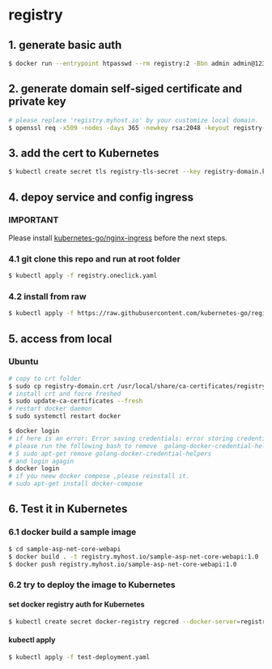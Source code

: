 # registry

## 1. generate basic auth

```sh
$ docker run --entrypoint htpasswd --rm registry:2 -Bbn admin admin@123 | base64
```

## 2. generate domain self-siged certificate and private key

```sh
# please replace 'registry.myhost.io' by your customize local domain.
$ openssl req -x509 -nodes -days 365 -newkey rsa:2048 -keyout registry-domain.key -out registry-domain.crt -subj "/CN=registry.myhost.io/O=registry.myhost.io"
```

## 3. add the cert to Kubernetes

```sh
$ kubectl create secret tls registry-tls-secret --key registry-domain.key --cert registry-domain.crt
```

## 4. depoy service and config ingress

### IMPORTANT

Please install [kubernetes-go/nginx-ingress](https://github.com/kubernetes-go/nginx-ingress) before the next steps.

### 4.1 git clone this repo and run at root folder

```sh
$ kubectl apply -f registry.oneclick.yaml
```

### 4.2 install from raw

```sh
$ kubectl apply -f https://raw.githubusercontent.com/kubernetes-go/registry/master/registry.oneclick.yaml
```

## 5. access from local

### Ubuntu

```sh
# copy to crt folder
$ sudo cp registry-domain.crt /usr/local/share/ca-certificates/registry.myhost.io.crt
# install crt and focre freshed
$ sudo update-ca-certificates --fresh
# restart docker daemon
$ sudo systemctl restart docker

$ docker login 
# if here is an error: Error saving credentials: error storing credentials - err: exit status 1, out: `Cannot autolaunch D-Bus without X11 $DISPLAY`
# please run the following bash to remove  golang-docker-credential-helpers
# $ sudo apt-get remove golang-docker-credential-helpers
# and login agagin 
$ docker login
# if you neew docker compose ,please reinstall it.
# sudo apt-get install docker-compose
```


## 6. Test it in Kubernetes

### 6.1 docker build a sample image

```sh
$ cd sample-asp-net-core-webapi
$ docker build . -t registry.myhost.io/sample-asp-net-core-webapi:1.0
$ docker push registry.myhost.io/sample-asp-net-core-webapi:1.0
```

### 6.2 try to deploy the image to Kubernetes

#### set docker registry auth for Kubernetes


```sh
$ kubectl create secret docker-registry regcred --docker-server=registry.myhost.io --docker-username=admin --docker-password=admin@123 --docker-email=admin@myhost.io
```

#### kubectl apply

```sh
$ kubectl apply -f test-deployment.yaml
```